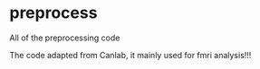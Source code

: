 # preprocess
All of the preprocessing code

The code adapted from Canlab, it mainly used for fmri analysis!!!

